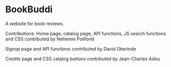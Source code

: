 # BookBuddi
A website for book reviews.

Contributions:
Home page, catalog page, API functions, JS search functions and CSS contributed by Nehemie Polifond



Signup page and API functions contributed by David Okerinde


Credits page and CSS catalog buttons contributed by Jean-Charles Adou
